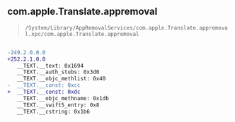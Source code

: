 ## com.apple.Translate.appremoval

> `/System/Library/AppRemovalServices/com.apple.Translate.appremoval.xpc/com.apple.Translate.appremoval`

```diff

-249.2.0.0.0
+252.2.1.0.0
   __TEXT.__text: 0x1694
   __TEXT.__auth_stubs: 0x3d0
   __TEXT.__objc_methlist: 0x40
-  __TEXT.__const: 0xcc
+  __TEXT.__const: 0xdc
   __TEXT.__objc_methname: 0x1db
   __TEXT.__swift5_entry: 0x8
   __TEXT.__cstring: 0x1b6

```
